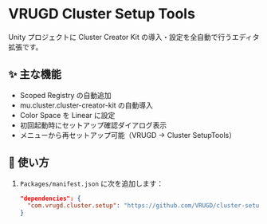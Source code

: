 # VRUGD Cluster Setup Tools

Unity プロジェクトに Cluster Creator Kit の導入・設定を全自動で行うエディタ拡張です。

## ✨ 主な機能

- Scoped Registry の自動追加  
- mu.cluster.cluster-creator-kit の自動導入  
- Color Space を Linear に設定  
- 初回起動時にセットアップ確認ダイアログ表示  
- メニューから再セットアップ可能（VRUGD → Cluster SetupTools）

## 🚀 使い方

1. `Packages/manifest.json` に次を追加します：

   ```json
   "dependencies": {
     "com.vrugd.cluster.setup": "https://github.com/VRUGD/cluster-setup.git"
   }
